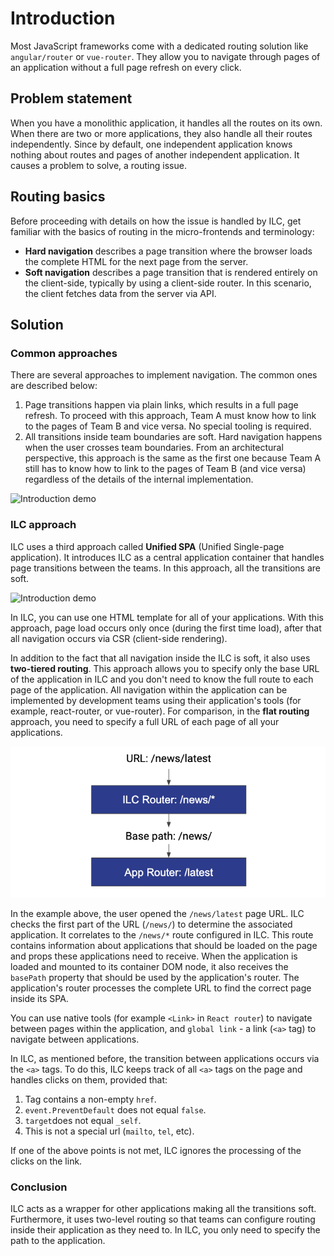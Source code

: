 # Introduction

Most JavaScript frameworks come with a dedicated routing solution like `angular/router` or `vue-router`.
They allow you to navigate through pages of an application without a full page refresh on every click.

## Problem statement

When you have a monolithic application, it handles all the routes on its own. When there are two or more applications, they also handle all their routes independently. Since by default, one independent application knows nothing about routes and pages of another independent application. It causes a problem to solve, a routing issue.

## Routing basics

Before proceeding with details on how the issue is handled by ILC, get familiar with the basics of routing in the micro-frontends and terminology:

- **Hard navigation** describes a page transition where the browser
loads the complete HTML for the next page from the server.
- **Soft navigation** describes a page transition that is rendered entirely on the client-side, typically by using a client-side router. In this scenario, the client fetches data from the server via API.

## Solution

### Common approaches

There are several approaches to implement navigation. The common ones are described below:

1. Page transitions happen via plain links, which results in a full page refresh. To proceed with this approach, Team A must know how to link to the pages of Team B and vice versa. No special tooling is required.
1. All transitions inside team boundaries are soft. Hard navigation happens when the user crosses team boundaries. From an architectural perspective, this approach is the same as the first one because Team A still has to know how to link to the pages of Team B (and vice versa) regardless of the details of the internal implementation.

![Introduction demo](../assets/routes/introduction-demo.png)

### ILC approach

ILC uses a third approach called **Unified SPA** (Unified Single-page application). It introduces ILC as a central application container that handles page transitions between the teams. In this approach, all the transitions are soft.

![Introduction demo](../assets/routes/introduction-demo2.png)

In ILC, you can use one HTML template for all of your applications. With this approach, page load occurs only once (during the first time load), after that all navigation occurs via CSR (client-side rendering).

In addition to the fact that all navigation inside the ILC is soft, it also uses **two-tiered routing**. This approach allows you to specify only the base URL of the application in ILC and you don't need to know the full route to each page of the application. All navigation within the application can be implemented by development teams using their application's tools (for example, react-router, or vue-router).
For comparison, in the **flat routing** approach, you need to specify a full URL of each page of all your applications.

!["2-tiered routing" approach](../assets/2_tiered_routing.png)

In the example above, the user opened the `/news/latest` page URL. ILC checks the first part of the URL (`/news/`) to determine the associated application. It correlates to the `/news/*` route configured in ILC. This route contains information about applications that should be loaded on the page and props these applications need to receive. When the application is loaded and mounted to its container DOM node, it also receives the `basePath` property that should be used by the application's router. The application's router processes the complete URL to find the correct page inside its SPA.

You can use native tools (for example `<Link>` in `React router`) to navigate between pages within the application, and `global link` - a link (`<a>` tag) to navigate between applications.

In ILC, as mentioned before, the transition between applications occurs via the `<a>` tags. To do this, ILC keeps track of all `<a>` tags on the page and handles clicks on them, provided that:

1. Tag contains a non-empty `href`.
1. `event.PreventDefault` does not equal `false`.
1. `target`does not equal `_self`.
1. This is not a special url (`mailto`, `tel`, etc).

If one of the above points is not met, ILC ignores the processing of the clicks on the link.

### Conclusion

ILC acts as a wrapper for other applications making all the transitions soft. Furthermore, it uses two-level routing so that teams can configure routing inside their application as they need to. In ILC, you only need to specify the path to the application.
